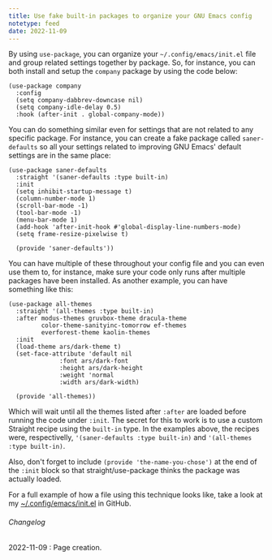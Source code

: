 ```yaml
---
title: Use fake built-in packages to organize your GNU Emacs config
notetype: feed
date: 2022-11-09
---
```


By using `use-package`, you can organize your
`~/.config/emacs/init.el` file and group related settings together by
package.  So, for instance, you can both install and setup the
`company` package by using the code below:

```elisp
(use-package company
  :config
  (setq company-dabbrev-downcase nil)
  (setq company-idle-delay 0.5)
  :hook (after-init . global-company-mode))
```

You can do something similar even for settings that are not related to
any specific package. For instance, you can create a fake package
called `saner-defaults` so all your settings related to improving GNU
Emacs' default settings are in the same place:

```elisp
(use-package saner-defaults
  :straight '(saner-defaults :type built-in)
  :init
  (setq inhibit-startup-message t)
  (column-number-mode 1)
  (scroll-bar-mode -1)
  (tool-bar-mode -1)
  (menu-bar-mode 1)
  (add-hook 'after-init-hook #'global-display-line-numbers-mode)
  (setq frame-resize-pixelwise t)

  (provide 'saner-defaults'))
```

You can have multiple of these throughout your config file and you can
even use them to, for instance, make sure your code only runs after
multiple packages have been installed.  As another example, you can
have something like this:

```elisp
(use-package all-themes
  :straight '(all-themes :type built-in)
  :after modus-themes gruvbox-theme dracula-theme
         color-theme-sanityinc-tomorrow ef-themes
         everforest-theme kaolin-themes
  :init
  (load-theme ars/dark-theme t)
  (set-face-attribute 'default nil
		      :font ars/dark-font
		      :height ars/dark-height
		      :weight 'normal
		      :width ars/dark-width)

  (provide 'all-themes))
```

Which will wait until all the themes listed after `:after` are loaded
before running the code under `:init`. The secret for this to work is
to use a custom Straight recipe using the `built-in` type.  In the
examples above, the recipes were, respectivelly, `'(saner-defaults :type built-in)`
and `'(all-themes :type built-in)`.

Also, don't forget to include `(provide 'the-name-you-chose')` at the
end of the `:init` block so that straight/use-package thinks the
package was actually loaded.

For a full example of how a file using this technique looks like, take
a look at my
[~/.config/emacs/init.el](https://github.com/ars-dev-br/dot-config/blob/d9c0c0e8bf175f9be4a338eee196362286aee198/emacs/init.el) in GitHub.

###### Changelog

2022-11-09
: Page creation.
